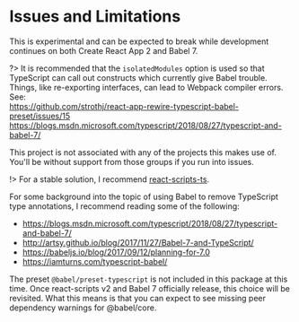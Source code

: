 # Issues and Limitations

This is experimental and can be expected to break while development continues
on both Create React App 2 and Babel 7.

?> It is recommended that the `isolatedModules` option is used so that TypeScript can call out constructs which currently give Babel trouble. Things, like re-exporting interfaces, can lead to Webpack compiler errors.  
See:  
https://github.com/strothj/react-app-rewire-typescript-babel-preset/issues/15
https://blogs.msdn.microsoft.com/typescript/2018/08/27/typescript-and-babel-7/

This project is not associated with any of the projects this makes use of.
You'll be without support from those groups if you run into issues.

!> For a stable solution, I recommend [react-scripts-ts](https://github.com/wmonk/create-react-app-typescript).

For some background into the topic of using Babel to remove TypeScript type annotations, I recommend reading some of the following:

- https://blogs.msdn.microsoft.com/typescript/2018/08/27/typescript-and-babel-7/
- http://artsy.github.io/blog/2017/11/27/Babel-7-and-TypeScript/
- https://babeljs.io/blog/2017/09/12/planning-for-7.0
- https://iamturns.com/typescript-babel/

The preset `@babel/preset-typescript` is not included in this package at this time. Once react-scripts v2 and Babel 7 officially release, this choice will be revisited. What this means is that you can expect to see missing peer dependency warnings for @babel/core.

